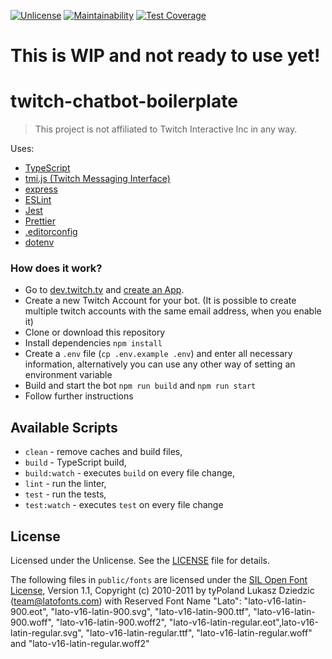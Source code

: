 [![Unlicense][license-badge]][license]
[![Maintainability](https://api.codeclimate.com/v1/badges/7a50cf1e04aa3d0ad861/maintainability)](https://codeclimate.com/github/FoseFx/twitch-chatbot-boilerplate/maintainability)
[![Test Coverage](https://api.codeclimate.com/v1/badges/7a50cf1e04aa3d0ad861/test_coverage)](https://codeclimate.com/github/FoseFx/twitch-chatbot-boilerplate/test_coverage)

# This is WIP and not ready to use yet!

# twitch-chatbot-boilerplate

> This project is not affiliated to Twitch Interactive Inc in any way.

Uses:

- [TypeScript][typescript]
- [tmi.js (Twitch Messaging Interface)][tmijs]
- [express][express]
- [ESLint][eslint]
- [Jest][jest]
- [Prettier][prettier]
- [.editorconfig][editorconfig]
- [dotenv][dotenv]

### How does it work?

- Go to [dev.twitch.tv][devtwitchtv] and [create an App][createtwitchapp].
- Create a new Twitch Account for your bot. (It is possible to create multiple twitch accounts with the same email address, when you enable it)
- Clone or download this repository
- Install dependencies `npm install`
- Create a `.env` file (`cp .env.example .env`) and enter all necessary information, alternatively you can use any other way of setting an environment variable
- Build and start the bot `npm run build` and `npm run start`
- Follow further instructions

## Available Scripts

- `clean` - remove caches and build files,
- `build` - TypeScript build,
- `build:watch` - executes `build` on every file change,
- `lint` - run the linter,
- `test` - run the tests,
- `test:watch` - executes `test` on every file change

## License

Licensed under the Unlicense. See the [LICENSE](https://github.com/fosefx/twitch-chatbot-boilerplate/blob/master/LICENSE) file for details.

The following files in `public/fonts` are licensed under the [SIL Open Font License][ofl], Version 1.1, Copyright (c) 2010-2011 by tyPoland Lukasz Dziedzic (team@latofonts.com) with Reserved Font Name "Lato":
"lato-v16-latin-900.eot", "lato-v16-latin-900.svg", "lato-v16-latin-900.ttf", "lato-v16-latin-900.woff", "lato-v16-latin-900.woff2", "lato-v16-latin-regular.eot",lato-v16-latin-regular.svg", "lato-v16-latin-regular.ttf", "lato-v16-latin-regular.woff" and "lato-v16-latin-regular.woff2"

[typescript]: https://www.typescriptlang.org/
[tmijs]: https://tmijs.com/
[license-badge]: https://img.shields.io/badge/license-Unlicense-blue.svg
[license]: https://github.com/fosefx/twitch-chatbot-boilerplate/blob/master/LICENSE
[ofl]: https://scripts.sil.org/cms/scripts/page.php?site_id=nrsi&id=OFL
[jest]: https://facebook.github.io/jest/
[eslint]: https://github.com/eslint/eslint
[prettier]: https://prettier.io
[travis]: https://travis-ci.org
[editorconfig]: https://editorconfig.org/
[devtwitchtv]: https://dev.twitch.tv/
[createtwitchapp]: https://dev.twitch.tv/docs/authentication/#registration
[dotenv]: https://www.npmjs.com/package/dotenv
[express]: https://expressjs.com/

